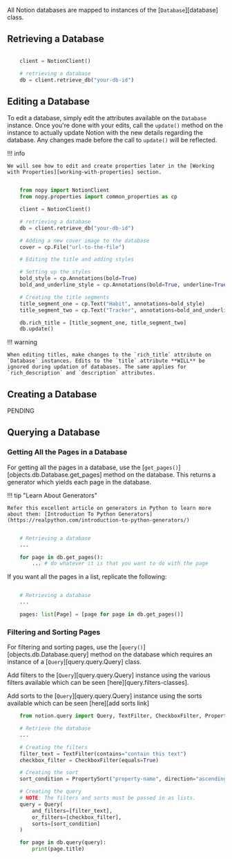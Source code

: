 All Notion databases are mapped to instances of the [`Database`][database] class.

## Retrieving a Database

```python

    client = NotionClient()

    # retrieving a database
    db = client.retrieve_db("your-db-id")
```

## Editing a Database

To edit a database, simply edit the attributes available on the `Database` instance. Once you're done with your edits, call the `update()` method on the instance to actually update Notion with the new details regarding the database. Any changes made before the call to `update()` will be reflected.


!!! info

    We will see how to edit and create properties later in the [Working with Properties][working-with-properties] section.

```python

    from nopy import NotionClient
    from nopy.properties import common_properties as cp

    client = NotionClient()

    # retrieving a database
    db = client.retrieve_db("your-db-id")

    # Adding a new cover image to the database
    cover = cp.File("url-to-the-file")

    # Editing the title and adding styles

    # Setting up the styles
    bold_style = cp.Annotations(bold=True)
    bold_and_underline_style = cp.Annotations(bold=True, underline=True)

    # Creating the title segments
    title_segment_one = cp.Text("Habit", annotations=bold_style)
    title_segment_two = cp.Text("Tracker", annotations=bold_and_underline_style)

    db.rich_title = [title_segment_one, title_segment_two]
    db.update()
```
!!! warning

    When editing titles, make changes to the `rich_title` attribute on `Database` instances. Edits to the `title` attribute **WILL** be ignored during updation of databases. The same applies for `rich_description` and `description` attributes.


## Creating a Database

PENDING

## Querying a Database

### Getting All the Pages in a Database

For getting all the pages in a database, use the [`get_pages()`][objects.db.Database.get_pages] method on the database. This returns a generator which yields each page in the database.

!!! tip "Learn About Generators"

    Refer this excellent article on generators in Python to learn more about them: [Introduction To Python Generators](https://realpython.com/introduction-to-python-generators/)

```python

    # Retrieving a database
    ...

    for page in db.get_pages():
        ... # do whatever it is that you want to do with the page
```

If you want all the pages in a list, replicate the following:

```python

    # Retrieving a database
    ...

    pages: list[Page] = [page for page in db.get_pages()]
```

### Filtering and Sorting Pages

For filtering and sorting pages, use the [`query()`][objects.db.Database.query] method on the database which requires an instance of a [`Query`][query.query.Query] class.

Add filters to the [`Query`][query.query.Query] instance using the various filters available which can be seen [here][query.filters-classes].

Add sorts to the [`Query`][query.query.Query] instance using the sorts available which can be seen [here][add sorts link]

```python
    from notion.query import Query, TextFilter, CheckboxFilter, PropertySort

    # Retrieve the database
    ...

    # Creating the filters
    filter_text = TextFilter(contains="contain this text")
    checkbox_filter = CheckboxFilter(equals=True)

    # Creating the sort
    sort_condition = PropertySort("property-name", direction="ascending")

    # Creating the query
    # NOTE: The filters and sorts must be passed in as lists.
    query = Query(
        and_filters=[filter_text],
        or_filters=[checkbox_filter],
        sorts=[sort_condition]
    )

    for page in db.query(query):
        print(page.title)
```
